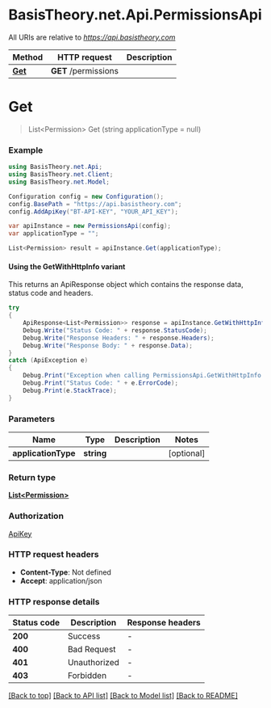 # BasisTheory.net.Api.PermissionsApi

All URIs are relative to *https://api.basistheory.com*

| Method | HTTP request | Description |
|--------|--------------|-------------|
| [**Get**](PermissionsApi.md#get) | **GET** /permissions |  |

<a name="get"></a>
# **Get**
> List&lt;Permission&gt; Get (string applicationType = null)



### Example
```csharp
using BasisTheory.net.Api;
using BasisTheory.net.Client;
using BasisTheory.net.Model;

Configuration config = new Configuration();
config.BasePath = "https://api.basistheory.com";
config.AddApiKey("BT-API-KEY", "YOUR_API_KEY");

var apiInstance = new PermissionsApi(config);
var applicationType = "";

List<Permission> result = apiInstance.Get(applicationType);
```

#### Using the GetWithHttpInfo variant
This returns an ApiResponse object which contains the response data, status code and headers.

```csharp
try
{
    ApiResponse<List<Permission>> response = apiInstance.GetWithHttpInfo(applicationType);
    Debug.Write("Status Code: " + response.StatusCode);
    Debug.Write("Response Headers: " + response.Headers);
    Debug.Write("Response Body: " + response.Data);
}
catch (ApiException e)
{
    Debug.Print("Exception when calling PermissionsApi.GetWithHttpInfo: " + e.Message);
    Debug.Print("Status Code: " + e.ErrorCode);
    Debug.Print(e.StackTrace);
}
```

### Parameters

| Name | Type | Description | Notes |
|------|------|-------------|-------|
| **applicationType** | **string** |  | [optional]  |

### Return type

[**List&lt;Permission&gt;**](Permission.md)

### Authorization

[ApiKey](../README.md#ApiKey)

### HTTP request headers

 - **Content-Type**: Not defined
 - **Accept**: application/json


### HTTP response details
| Status code | Description | Response headers |
|-------------|-------------|------------------|
| **200** | Success |  -  |
| **400** | Bad Request |  -  |
| **401** | Unauthorized |  -  |
| **403** | Forbidden |  -  |

[[Back to top]](#) [[Back to API list]](../README.md#documentation-for-api-endpoints) [[Back to Model list]](../README.md#documentation-for-models) [[Back to README]](../README.md)

